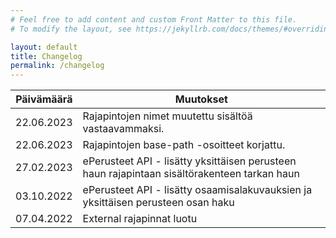 ```yaml
---
# Feel free to add content and custom Front Matter to this file.
# To modify the layout, see https://jekyllrb.com/docs/themes/#overriding-theme-defaults

layout: default
title: Changelog
permalink: /changelog
---
```


  Päivämäärä | Muutokset
  ---------- | ------------ 
  22.06.2023 | Rajapintojen nimet muutettu sisältöä vastaavammaksi.
  22.06.2023 | Rajapintojen base-path -osoitteet korjattu.
  27.02.2023 | ePerusteet API - lisätty yksittäisen perusteen haun rajapintaan sisältörakenteen tarkan haun
  03.10.2022 | ePerusteet API - lisätty osaamisalakuvauksien ja yksittäisen perusteen osan haku
  07.04.2022 | External rajapinnat luotu